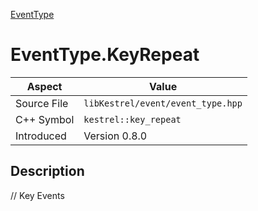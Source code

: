 [EventType](index)
# EventType.KeyRepeat
| Aspect | Value |
| --- | --- |
| Source File | `libKestrel/event/event_type.hpp` |
| C++ Symbol | `kestrel::key_repeat` |
| Introduced | Version 0.8.0 |
## Description
// Key Events
